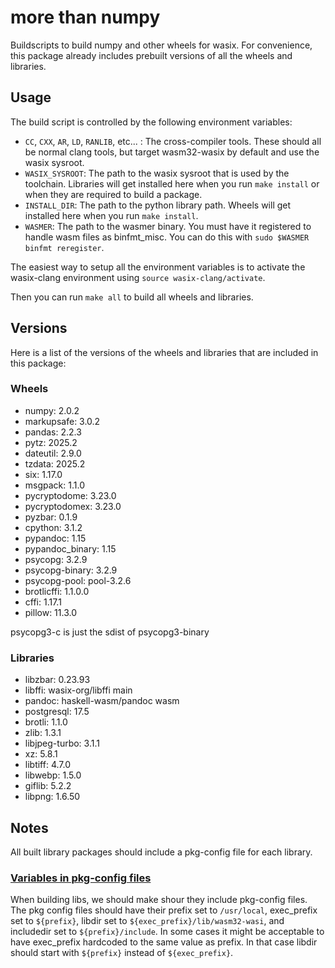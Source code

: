 # more than numpy

Buildscripts to build numpy and other wheels for wasix. For convenience, this package already includes prebuilt versions of all the wheels and libraries.

## Usage

The build script is controlled by the following environment variables:

* `CC`, `CXX`, `AR`, `LD`, `RANLIB`, etc... : The cross-compiler tools. These should all be normal clang tools, but target wasm32-wasix by default and use the wasix sysroot.
* `WASIX_SYSROOT`: The path to the wasix sysroot that is used by the toolchain. Libraries will get installed here when you run `make install` or when they are required to build a package.
* `INSTALL_DIR`: The path to the python library path. Wheels will get installed here when you run `make install`.
* `WASMER`: The path to the wasmer binary. You must have it registered to handle wasm files as binfmt_misc. You can do this with `sudo $WASMER binfmt reregister`.

The easiest way to setup all the environment variables is to activate the wasix-clang environment using `source wasix-clang/activate`.

Then you can run `make all` to build all wheels and libraries.

## Versions

Here is a list of the versions of the wheels and libraries that are included in this package:

### Wheels

* numpy: 2.0.2
* markupsafe: 3.0.2
* pandas: 2.2.3
* pytz: 2025.2
* dateutil: 2.9.0
* tzdata: 2025.2
* six: 1.17.0
* msgpack: 1.1.0
* pycryptodome: 3.23.0
* pycryptodomex: 3.23.0
* pyzbar: 0.1.9
* cpython: 3.1.2
* pypandoc: 1.15
* pypandoc_binary: 1.15
* psycopg: 3.2.9
* psycopg-binary: 3.2.9
* psycopg-pool: pool-3.2.6
* brotlicffi: 1.1.0.0
* cffi: 1.17.1
* pillow: 11.3.0

psycopg3-c is just the sdist of psycopg3-binary

### Libraries

* libzbar: 0.23.93
* libffi: wasix-org/libffi main
* pandoc: haskell-wasm/pandoc wasm
* postgresql: 17.5
* brotli: 1.1.0
* zlib: 1.3.1
* libjpeg-turbo: 3.1.1
* xz: 5.8.1
* libtiff: 4.7.0
* libwebp: 1.5.0
* giflib: 5.2.2
* libpng: 1.6.50

## Notes

All built library packages should include a pkg-config file for each library.

### [Variables in pkg-config files](https://www.gnu.org/prep/standards/html_node/Directory-Variables.html)

When building libs, we should make shour they include pkg-config files. The pkg config files should have their prefix set to `/usr/local`, exec_prefix set to `${prefix}`, libdir set to `${exec_prefix}/lib/wasm32-wasi`, and includedir set to `${prefix}/include`. In some cases it might be acceptable to have exec_prefix hardcoded to the same value as prefix. In that case libdir should start with `${prefix}` instead of `${exec_prefix}`.
